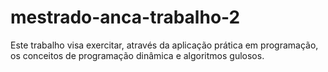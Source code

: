 # mestrado-anca-trabalho-2
Este trabalho visa exercitar, através da aplicação prática em programação, os conceitos de programação dinâmica e algoritmos gulosos.

